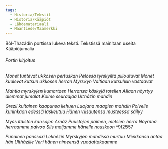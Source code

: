```yaml
---
tags:
  - Historia/Tekstit
  - Historia/Kääpiöt
  - Lähdemateriaali
  - Maantiede/Maamerkki
---
```

Bôl-Thazâdin portissa lukeva teksti. Tekstissä mainitaan useita Kääpiöjumalia

###### Portin kirjoitus

*Monet tuntevat ukkosen pertuskan 
Pelossa tyrskyiltä piiloutuvat 
Monet kuulevat kutsun ukkosen herran 
Myrskyn Valtiaan kutsuhun vastaavat*

*Mahtia myrskyjen kumartaen 
Herransa käskyjä totellen 
Allaan nöyrtyy alemmat jumalat 
Kolme seuraajaa Ulthâzin mahdin*

*Grezli kultainen kaapunsa liehuen 
Luojana maagien mahdin 
Polvelle kuninkaan edessä laskeutuu 
Hänen viisautensa musteessa säilyy*

*Myös itäisten kansojen 
Arnâz Puustojen paimen, metsien herra 
Nöyränä herraamme palvoo 
Siis maljamme hänelle nouskoon* ^9f2557

*Punainen panssari Lekhêzin 
Myrskyjen mahdissa murtuu 
Miekkansa antaa hän Ulthâzille 
Veri hänen nimeensä vuodattakaamme*